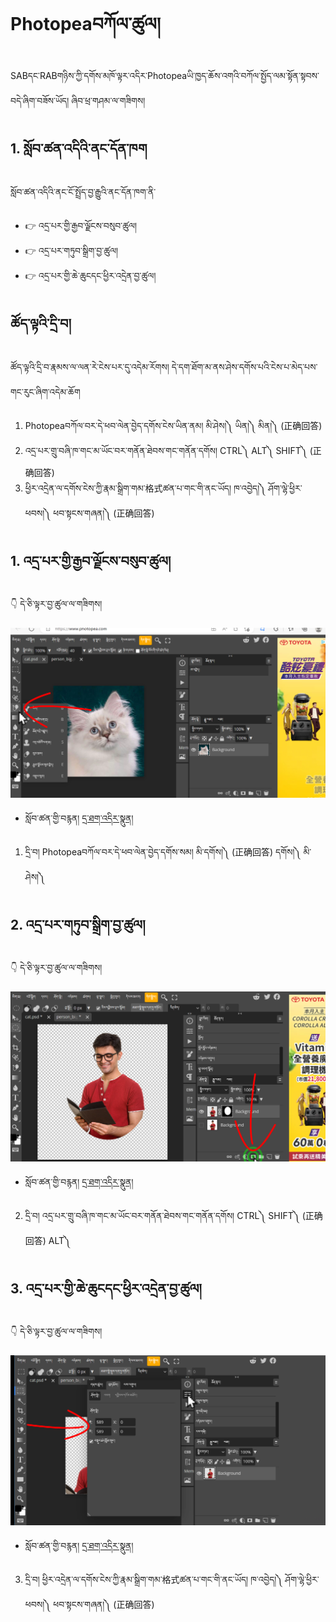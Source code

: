 # Photopeaབཀོལ་ཚུལ།

SABདང་RABགཉིས་ཀྱི་དགོས་མཁོ་ལྟར་འདིར་Photopeaཡི་ཁྱད་ཆོས་འགའི་བཀོལ་སྤྱོད་ལམ་སྟོན་སྟབས་བདེ་ཞིག་བཟོས་ཡོད། ཞིབ་ཕྲ་གཤམ་ལ་གཟིགས།

## 1. སློབ་ཚན་འདིའི་ནང་དོན་ཁག

སློབ་ཚན་འདིའི་ནང་ངོ་སྤྲོད་བྱ་རྒྱུའི་ནང་དོན་ཁག་ནི་

- 👉 འདྲ་པར་གྱི་རྒྱབ་ལྗོངས་བསུབ་ཚུལ།
- 👉 འདྲ་པར་གཏུབ་སྒྲིག་བྱ་ཚུལ།
- 👉 འདྲ་པར་གྱི་ཆེ་ཆུངདང་ཕྱིར་འདྲེན་བྱ་ཚུལ།

## ཚོད་ལྟའི་དྲི་བ།

ཚོད་ལྟའི་དྲི་བ་རྣམས་ལ་ལན་རེ་ངེས་པར་དུ་འདེམ་རོགས། དེ་དག་ཐོག་མ་ནས་ཤེས་དགོས་པའི་ངེས་པ་མེད་པས་གང་རུང་ཞིག་འདེམ་ཆོག

1. Photopeaབཀོལ་བར་དེ་ཕབ་ལེན་བྱེད་དགོས་ངེས་ཡིན་ནམ། མི་ཤེས།༽ ཡིན།༽ མིན།༽ (正确回答)
2. འདྲ་པར་གྲུ་བཞི་ཁ་གང་མ་ཡོང་བར་གནོན་ཐེབས་གང་གནོན་དགོས། CTRL༽ ALT༽ SHIFT༽ (正确回答)
3. ཕྱིར་འདྲེན་ལ་དགོས་ངེས་ཀྱི་རྣམ་སྒྲིག་གམ་格式ཚན་པ་གང་གི་ནང་ཡོད། ཁ་འབྱེད།༽ ཤོག་ལྷེ་ཕྱིར་ཕབས།༽ ཕབ་སྟངས་གཞན།༽ (正确回答)

## 1. འདྲ་པར་གྱི་རྒྱབ་ལྗོངས་བསུབ་ཚུལ།

👇 དེ་ཅི་ལྟར་བྱ་ཚུལ་ལ་གཟིགས།

![800](Images/000001.png)


- སློབ་ཚན་གྱི་བརྙན། [དྲ་ཐག་འདིར་སྣུན།](https://drive.google.com/file/d/1E5tLjKHvENKNcSQNhzWQQGjv_UB1L1si/view?usp=share_link)

1. དྲི་བ། Photopeaབཀོལ་བར་དེ་ཕབ་ལེན་བྱེད་དགོས་སམ། མི་དགོས།༽ (正确回答) དགོས།༽ མི་ཤེས།༽

## 2. འདྲ་པར་གཏུབ་སྒྲིག་བྱ་ཚུལ།

👇 དེ་ཅི་ལྟར་བྱ་ཚུལ་ལ་གཟིགས།

![800](Images/000002.png)


- སློབ་ཚན་གྱི་བརྙན། [དྲ་ཐག་འདིར་སྣུན།](https://drive.google.com/file/d/1o8Zlh4zfDdmcbr6kNm7VrToUwPxSqSTA/view?usp=share_link)


2. དྲི་བ། འདྲ་པར་གྲུ་བཞི་ཁ་གང་མ་ཡོང་བར་གནོན་ཐེབས་གང་གནོན་དགོས། CTRL༽ SHIFT༽ (正确回答) ALT༽

## 3. འདྲ་པར་གྱི་ཆེ་ཆུངདང་ཕྱིར་འདྲེན་བྱ་ཚུལ།

👇 དེ་ཅི་ལྟར་བྱ་ཚུལ་ལ་གཟིགས།

![800](Images/000003.png)
 

- སློབ་ཚན་གྱི་བརྙན། [དྲ་ཐག་འདིར་སྣུན།](https://drive.google.com/file/d/10OX2B90PHMU_KdhsFAdqqHwALGKmEi9G/view?usp=share_link)


3. དྲི་བ། ཕྱིར་འདྲེན་ལ་དགོས་ངེས་ཀྱི་རྣམ་སྒྲིག་གམ་格式ཚན་པ་གང་གི་ནང་ཡོད། 
ཁ་འབྱེད།༽ ཤོག་ལྷེ་ཕྱིར་ཕབས།༽ ཕབ་སྟངས་གཞན།༽ (正确回答)

